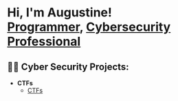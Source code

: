 <h1>Hi, I'm Augustine! <br/><a href="http://github.com/austinik/">Programmer</a>, <a href="http://github.com/austinik/">Cybersecurity Professional</a>

<h2>👨‍💻 Cyber Security Projects:</h2>

- <b>CTFs</b>
  - [CTFs]((https://github.com/austinik/CTF))

<!--
**** is a ✨ _special_ ✨ repository because its `README.md` (this file) appears on your GitHub profile.

Here are some ideas to get you started:

- 🔭 I’m currently working on ...
- 🌱 I’m currently learning ...
- 👯 I’m looking to collaborate on ...
- 🤔 I’m looking for help with ...
- 💬 Ask me about ...
- 📫 How to reach me: ...
- 😄 Pronouns: ...
- ⚡ Fun fact: ...
-->
